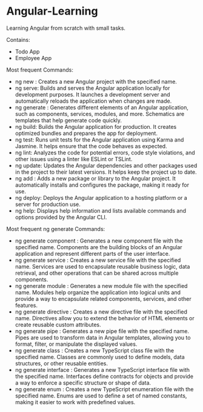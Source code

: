 # Angular-Learning
Learning Angular from scratch with small tasks.

Contains: 

- Todo App
- Employee App

Most frequent Commands:
- ng new <project-name>: Creates a new Angular project with the specified name.
- ng serve: Builds and serves the Angular application locally for development purposes. It launches a development server and automatically reloads the application when changes are made.
- ng generate <schematic>: Generates different elements of an Angular application, such as components, services, modules, and more. Schematics are templates that help generate code quickly.
- ng build: Builds the Angular application for production. It creates optimized bundles and prepares the app for deployment.
- ng test: Runs unit tests for the Angular application using Karma and Jasmine. It helps ensure that the code behaves as expected.
- ng lint: Analyzes the code for potential errors, code style violations, and other issues using a linter like ESLint or TSLint.
- ng update: Updates the Angular dependencies and other packages used in the project to their latest versions. It helps keep the project up to date.
- ng add <package-name>: Adds a new package or library to the Angular project. It automatically installs and configures the package, making it ready for use.
- ng deploy: Deploys the Angular application to a hosting platform or a server for production use.
- ng help: Displays help information and lists available commands and options provided by the Angular CLI.

Most frequent ng generate Commands:
- ng generate component <component-name>: Generates a new component file with the specified name. Components are the building blocks of an Angular application and represent different parts of the user interface.
- ng generate service <service-name>: Creates a new service file with the specified name. Services are used to encapsulate reusable business logic, data retrieval, and other operations that can be shared across multiple components.
- ng generate module <module-name>: Generates a new module file with the specified name. Modules help organize the application into logical units and provide a way to encapsulate related components, services, and other features.
- ng generate directive <directive-name>: Creates a new directive file with the specified name. Directives allow you to extend the behavior of HTML elements or create reusable custom attributes.
- ng generate pipe <pipe-name>: Generates a new pipe file with the specified name. Pipes are used to transform data in Angular templates, allowing you to format, filter, or manipulate the displayed values.
- ng generate class <class-name>: Creates a new TypeScript class file with the specified name. Classes are commonly used to define models, data structures, or other reusable entities.
- ng generate interface <interface-name>: Generates a new TypeScript interface file with the specified name. Interfaces define contracts for objects and provide a way to enforce a specific structure or shape of data.
- ng generate enum <enum-name>: Creates a new TypeScript enumeration file with the specified name. Enums are used to define a set of named constants, making it easier to work with predefined values.
